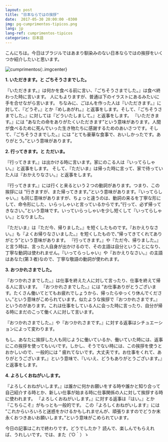 ```yaml
---
layout: post
title: "日本ならではの挨拶"
date:  2017-05-30 20:00:00 -0300
img: pq-cumprimentos-tipicos.png
lang: jp
lang-ref: cumprimentos-tipicos
categories: 日本語
---
```


こんにちは。今日はブラジルではあまり馴染みのない日本ならではの挨拶をいくつか紹介したいと思います。

![cumprimentos]({{site.baseurl}}/images/cumprimentos-tipicos.png){:.imgcenter}

**1. いただきます。と ごちそうさまでした。**

  『いただきます。』は何かを食べる前に言い、『ごちそうさまでした。』は食べ終わった時に言います。
人にもよりますが、普通は下のイラストにあるみたいに手を合せながら言います。
ちなみに、ごはんを作った人は『いただきます。』に対して、『どうぞ。』とか『めしあがれ。』と返事をします。そして、『ごちそうさまでした。』に対しては『どういたしまして。』と返事をします。
『いただきます。』には ”あなたの命をありがたくいただきます”という意味があります。人間が食べるために死んでいった生き物たちに感謝するためのあいさつです。そして、『ごちそうさまでした。』には ”とても豪華な食事で、おいしかったです。ありがとう。”という意味があります。

**2. 行ってきます。と ただいま。**

『行ってきます。』は出かける時に言います。家にのこる人は『いってらしゃい。』と返事をします。
そして、『ただいま』は帰った時に言って、家で待っていた人は『おかえりなさい。』と返事をします。

『行ってきます。』には行くと来るという２つの動詞があります。つまり、この挨拶には ”行きますが、また帰ってきます。”という意味があります。『いってらしゃい。』も同じ意味がありますが、ちょっと違うのは、動詞の来るを丁寧な形にして、命令形にした、いらっしゃいと言っているからです。”行って、必ず帰ってきなさい。”という意味です。いっていらっしゃいを少し短くして『いってらしゃい。』となりました。

『ただいま』は『ただ今、帰りました。』を短くしたものです。『おかえりなさい。』も『よくお帰りなさいました。』を短くしたもので、”帰ってきてくれてありがとう”という意味があります。
『行ってきます。』や『ただ今、帰りました。』と言う時は、言った人自身が出かけるので、その主語は自分ということになり、丁寧な動詞は使われません。『いってらっしゃい』や『おかえりなさい。』の主語はあなた(第３者)なので、丁寧な敬語の動詞が使われます。

**3. おつかれさまでした。**

『おつかれさまでした。』は仕事を終えた人に対して言ったり、仕事を終えて帰る人に言います。
『おつかれさまでした。』には ”お仕事ありがとうございます。たくさん働いてとてもお疲れでしょうから、帰ったらゆっくり休んでください。”という意味がこめられています。似たような挨拶で『おつかれさまです。』というのがあります。これは仕事をしている人に会った時に言ったり、自分が帰る時にまだのこって働く人に対して言います。

『おつかれさまでした。』や『おつかれさまです。』に対する返事はシチュエーションによって変わります。

もし、あなたに挨拶した人も同じように働いているか、働いていた時には、返事にこの挨拶を使ってもいいです。しかし、そうでない時には、この挨拶を使うとおかしいので、一般的には ” 疲れてないです。大丈夫です。お仕事をくれて、ありがとうございます。』という意味で、『いいえ、どうもありがとうございます。』と返事をします。

**4. よろしくおねがいします。**

  『よろしくおねがいします。』は誰かに何かお願いをする時や誰かと知り合って自己紹介する時とか、新しい仕事が始まる時に仕事関係の人に対して挨拶する時に使われます。
  『よろしくおねがいします。』に対する返事は『はい。』とか『こちらこそ』がもっとも一般的です。
この『よろしくおねがいします』には ”これからいろいろと迷惑をかけるかもしれませんが、頑張りますのでどうか末永くおつきあいお願いします。”という意味がこめられています。

今日の記事はこれで終わりです。どうでしたか？
読んで、楽しんでもらえれば、うれしいです。では、また（′○｀）ゝ
